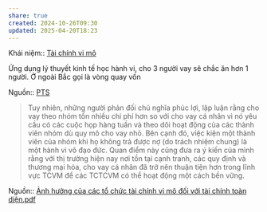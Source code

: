 ```yaml
---
share: true
created: 2024-10-26T09:30
updated: 2025-04-20T18:23
---
```

Khái niệm:: [Tài chính vi mô](../../%CE%9E%20Kh%C3%A1i%20ni%E1%BB%87m/T%C3%A0i%20ch%C3%ADnh%20vi%20m%C3%B4.md)

Ứng dụng lý thuyết kinh tế học hành vi, cho 3 người vay sẽ chắc ăn hơn 1 người. Ở ngoài Bắc gọi là vòng quay vốn

Nguồn:: [PTS](../../%CE%9E%20Ngu%E1%BB%93n/PTS.md)

> Tuy nhiên, những người phản đối chủ nghĩa phúc lợi, lập luận rằng cho vay theo nhóm tốn nhiều chi phí hơn so với cho vay cá nhân vì nó yêu cầu có các cuộc họp hàng tuần và theo dõi hoạt động của các thành viên nhóm dù quy mô cho vay nhỏ. Bên cạnh đó, việc kiện một thành viên của nhóm khi họ không trả được nợ (do trách nhiệm chung) là một hành vi vô đạo đức. Quan điểm này cũng đưa ra ý kiến của mình rằng với thị trường hiện nay nơi tồn tại cạnh tranh, các quy định và thương mại hóa, cho vay cá nhân đã trở nên thuận tiện hơn trong lĩnh vực TCVM để các TCTCVM có thể hoạt động một cách bền vững.

Nguồn:: [Ảnh hưởng của các tổ chức tài chính vi mô đối với tài chính toàn diện.pdf](../../../assets/attachments/%E1%BA%A2nh%20h%C6%B0%E1%BB%9Fng%20c%E1%BB%A7a%20c%C3%A1c%20t%E1%BB%95%20ch%E1%BB%A9c%20t%C3%A0i%20ch%C3%ADnh%20vi%20m%C3%B4%20%C4%91%E1%BB%91i%20v%E1%BB%9Bi%20t%C3%A0i%20ch%C3%ADnh%20to%C3%A0n%20di%E1%BB%87n.pdf)
